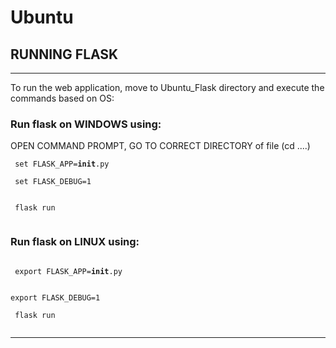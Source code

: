 # Ubuntu
## RUNNING FLASK
________________________________________
To run the web application, move to Ubuntu_Flask directory and execute the commands based on OS:
### Run flask on WINDOWS using:
OPEN COMMAND PROMPT, GO TO CORRECT DIRECTORY of file (cd ....)
<code>
<br> set FLASK_APP=__init__.py <br>
<br> set FLASK_DEBUG=1 <br>
<br> flask run <br>
</code>
### Run flask on LINUX using:
<code> <br> export FLASK_APP=__init__.py <br>
<br> export FLASK_DEBUG=1 <br>
<br> flask run <br> </code>
_______________________________________

